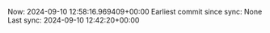 Now: 2024-09-10 12:58:16.969409+00:00 Earliest commit since sync: None Last sync: 2024-09-10 12:42:20+00:00
